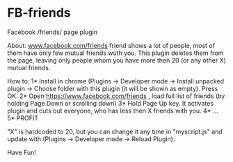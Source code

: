 # FB-friends
Facebook /friends/ page plugin

About:
www.facebook.com/friends friend shows a lot of people, most of them have only few mutual friends wuth you.
This plugin deletes them from the page, leaving only people whom you have more then 20 (or any other X) mutual friends.

How to:
1* Install in chrome (Plugins -> Developer mode -> Install unpacked plugin -> Choose folder with this plugin (it will be shown as empty). Press OK.
2* Open https://www.facebook.com/friends , load full list of friends (by holding Page Down or scrolling down)
3* Hold Page Up key. It activates plugin and cuts out everyone, who has less then X friends with you. 
4* ...
5* PROFIT

"X" is hardcoded to 20, but you can change it any time in "myscript.js" and update with (Plugins -> Developer mode -> Reload Plugin).

Have Fun!

